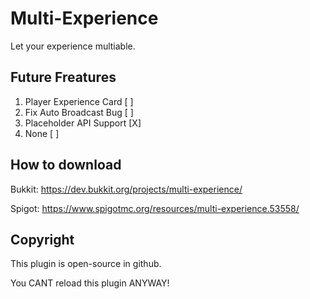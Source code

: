 # Multi-Experience
Let your experience multiable.

## Future Freatures
1. Player Experience Card [ ]
2. Fix Auto Broadcast Bug [ ]
3. Placeholder API Support [X]
4. None [ ]

## How to download
Bukkit: https://dev.bukkit.org/projects/multi-experience/

Spigot: https://www.spigotmc.org/resources/multi-experience.53558/

## Copyright
This plugin is open-source in github.

You CANT reload this plugin ANYWAY!
